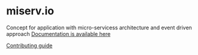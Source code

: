 # miserv.io
Concept for application with micro-servicess architecture and event driven approach
[Documentation is available here](https://maverick0bg.github.io/miserv.io)

[Contributing guide](/CONTRIBUTING)
